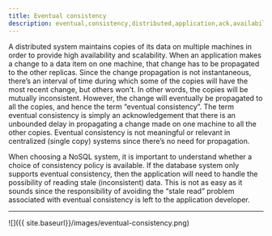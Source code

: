 ```yaml
---
title: Eventual consistency
description: eventual,consistency,distributed,application,ack,availability,scalability
---
```


A distributed system maintains copies of its data on multiple machines in order to provide high availability and scalability.
When an application makes a change to a data item on one machine, that change has to be propagated to the other replicas.
Since the change propagation is not instantaneous, there’s an interval of time during which some of the copies will have the most recent change, but others won’t.
In other words, the copies will be mutually inconsistent. However, the change will eventually be propagated to all the copies, and hence the term “eventual consistency”.
The term eventual consistency is simply an acknowledgement that there is an unbounded delay in propagating a change made on one machine to all the other copies.
Eventual consistency is not meaningful or relevant in centralized (single copy) systems since there’s no need for propagation.

When choosing a NoSQL system, it is important to understand whether a choice of consistency policy is available.
If the database system only supports eventual consistency, then the application will need to handle the possibility of reading stale (inconsistent) data.
This is not as easy as it sounds since the responsibility of avoiding the “stale read” problem associated with eventual consistency is left to the application developer.


---


![]({{ site.baseurl}}/images/eventual-consistency.png)